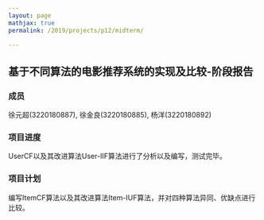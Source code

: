 ```yaml
---
layout: page
mathjax: true
permalink: /2019/projects/p12/midterm/

---
```



## 基于不同算法的电影推荐系统的实现及比较-阶段报告 

### 成员

徐元超(3220180887), 徐金良(3220180885), 杨洋(3220180892)

### 项目进度

UserCF以及其改进算法User-IIF算法进行了分析以及编写，测试完毕。

### 项目计划

编写ItemCF算法以及其改进算法Item-IUF算法，并对四种算法异同、优缺点进行比较。
